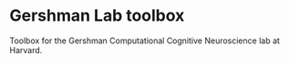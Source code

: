 # Gershman Lab toolbox
Toolbox for the Gershman Computational Cognitive Neuroscience lab at Harvard.
